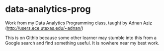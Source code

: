 data-analytics-prog
===================

Work from my Data Analytics Programming class, taught by Adnan Aziz (http://users.ece.utexas.edu/~adnan/)

This is on Githib because some other learner may stumble into this from a Google search and find something useful. It is nowhere near my best work.
